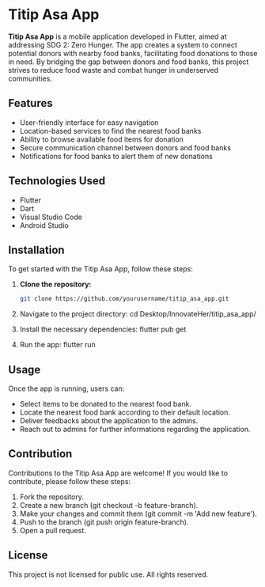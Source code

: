 # Titip Asa App

**Titip Asa App** is a mobile application developed in Flutter, aimed at addressing SDG 2: Zero Hunger. The app creates a system to connect potential donors with nearby food banks, facilitating food donations to those in need. By bridging the gap between donors and food banks, this project strives to reduce food waste and combat hunger in underserved communities.

## Features

- User-friendly interface for easy navigation
- Location-based services to find the nearest food banks
- Ability to browse available food items for donation
- Secure communication channel between donors and food banks
- Notifications for food banks to alert them of new donations

## Technologies Used

- Flutter
- Dart
- Visual Studio Code
- Android Studio

## Installation

To get started with the Titip Asa App, follow these steps:

1. **Clone the repository:**
   ```bash
   git clone https://github.com/yourusername/titip_asa_app.git

2. Navigate to the project directory:
   cd Desktop/InnovateHer/titip_asa_app/

3. Install the necessary dependencies:
   flutter pub get

4. Run the app:
   flutter run

## Usage

Once the app is running, users can:

- Select items to be donated to the nearest food bank.
- Locate the nearest food bank according to their default location.
- Deliver feedbacks about the application to the admins.
- Reach out to admins for further informations regarding the application.

## Contribution

Contributions to the Titip Asa App are welcome! If you would like to contribute, please follow these steps:

1. Fork the repository.
2. Create a new branch (git checkout -b feature-branch).
3. Make your changes and commit them (git commit -m 'Add new feature').
4. Push to the branch (git push origin feature-branch).
5. Open a pull request.

## License

This project is not licensed for public use. All rights reserved.